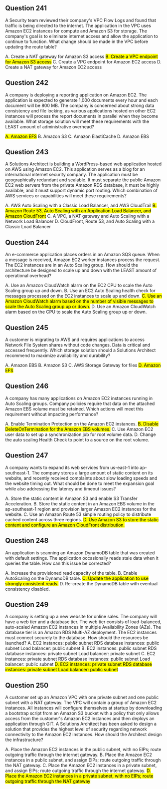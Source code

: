 ## Question 241
A Security team reviewed their company's VPC Flow Logs and found that traffic is being directed to the internet. The application in the VPC uses Amazon EC2 instances for compute and Amazon S3 for storage. The company's goal is to eliminate internet access and allow the application to continue to function.
What change should be made in the VPC before updating the route table?

A. Create a NAT gateway for Amazon S3 access
<mark>B. Create a VPC endpoint for Amazon S3 access</mark>
C. Create a VPC endpoint for Amazon EC2 access
D. Create a NAT gateway for Amazon EC2 access

## Question 242
A company is deploying a reporting application on Amazon EC2. The application is expected to generate 1,000 documents every hour and each document will be
800 MB. The company is concerned about strong data consistency and file locking, as various applications hosted on other EC2 instances will process the report documents in parallel when they become available.
What storage solution will meet these requirements with the LEAST amount of administrative overhead?

<mark>A. Amazon EFS</mark>
B. Amazon S3
C. Amazon ElastiCache
D. Amazon EBS

## Question 243
A Solutions Architect is building a WordPress-based web application hosted on AWS using Amazon EC2. This application serves as a blog for an international internet security company. The application must be geographically redundant and scalable. It must separate the public Amazon EC2 web servers from the private
Amazon RDS database, it must be highly available, and it must support dynamic port routing.
Which combination of AWS services or capabilities will meet these requirements?

A. AWS Auto Scaling with a Classic Load Balancer, and AWS CloudTrail
<mark>B. Amazon Route 53, Auto Scaling with an Application Load Balancer, and Amazon CloudFront</mark>
C. A VPC, a NAT gateway and Auto Scaling with a Network Load Balancer
D. CloudFront, Route 53, and Auto Scaling with a Classic Load Balancer

## Question 244
An e-commerce application places orders in an Amazon SQS queue. When a message is received, Amazon EC2 worker instances process the request.
The EC2 instances are in an Auto Scaling group.
How should the architecture be designed to scale up and down with the LEAST amount of operational overhead?

A. Use an Amazon CloudWatch alarm on the EC2 CPU to scale the Auto Scaling group up and down.
B. Use an EC2 Auto Scaling health check for messages processed on the EC2 instances to scale up and down.
<mark>C. Use an Amazon CloudWatch alarm based on the number of visible messages to scale the Auto Scaling group up or down.</mark>
D. Use an Amazon CloudWatch alarm based on the CPU to scale the Auto Scaling group up or down.

## Question 245
A customer is migrating to AWS and requires applications to access Network File System shares without code changes. Data is critical and accessed frequently.
Which storage solution should a Solutions Architect recommend to maximize availability and durability?

A. Amazon EBS
B. Amazon S3
C. AWS Storage Gateway for files
<mark>D. Amazon EFS</mark>

## Question 246
A company has many applications on Amazon EC2 instances running in Auto Scaling groups. Company policies require that data on the attached Amazon EBS volume must be retained.
Which actions will meet this requirement without impacting performance?

A. Enable Termination Protection on the Amazon EC2 instances.
<mark>B. Disable DeleteOnTermination for the Amazon EBS volumes.</mark>
C. Use Amazon EC2 user data to set up a synchronization job for root volume data.
D. Change the auto scaling Health Check to point to a source on the root volume.

## Question 247
A company wants to expand its web services from us-east-1 into ap-southeast-1. The company stores a large amount of static content on its website, and recently received complaints about slow loading speeds and the website timing out.
What should be done to meet the expansion goal while also addressing the latency and timeout issues?

A. Store the static content in Amazon S3 and enable S3 Transfer Acceleration.
B. Store the static content in an Amazon EBS volume in the ap-southeast-1 region and provision larger Amazon EC2 instances for the website.
C. Use an Amazon Route 53 simple routing policy to distribute cached content across three regions.
<mark>D. Use Amazon S3 to store the static content and configure an Amazon CloudFront distribution.</mark>

## Question 248
An application is scanning an Amazon DynamoDB table that was created with default settings. The application occasionally reads stale data when it queries the table.
How can this issue be corrected?

A. Increase the provisioned read capacity of the table.
B. Enable AutoScaling on the DynamoDB table.
<mark>C. Update the application to use strongly consistent reads.</mark>
D. Re-create the DynamoDB table with eventual consistency disabled.

## Question 249
A company is setting up a new website for online sales. The company will have a web tier and a database tier. The web tier consists of load-balanced, auto-scaled
Amazon EC2 instances in multiple Availability Zones (AZs). The database tier is an Amazon RDS Multi-AZ deployment. The EC2 instances must connect securely to the database.
How should the resources be launched?
A. EC2 instances: public subnet RDS database instances: public subnet Load balancer: public subnet
B. EC2 instances: public subnet RDS database instances: private subnet Load balancer: private subnet
C. EC2 instances: private subnet RDS database instances: public subnet Load balancer: public subnet
<mark>D. EC2 instances: private subnet RDS database instances: private subnet Load balancer: public subnet</mark>

## Question 250
A customer set up an Amazon VPC with one private subnet and one public subnet with a NAT gateway. The VPC will contain a group of Amazon EC2 instances.
All instances will configure themselves at startup by downloading a bootstrap script from an Amazon S3 bucket with a policy that only allows access from the customer's Amazon EC2 instances and then deploys an application through GIT. A Solutions Architect has been asked to design a solution that provides the highest level of security regarding network connectivity to the Amazon EC2 instances.
How should the Architect design the infrastructure?

A. Place the Amazon EC2 instances in the public subnet, with no EIPs; route outgoing traffic through the internet gateway.
B. Place the Amazon EC2 instances in a public subnet, and assign EIPs; route outgoing traffic through the NAT gateway.
C. Place the Amazon EC2 instances in a private subnet, and assign EIPs; route outgoing traffic through the internet gateway.
<mark>D. Place the Amazon EC2 instances in a private subnet, with no EIPs; route outgoing traffic through the NAT gateway</mark>
